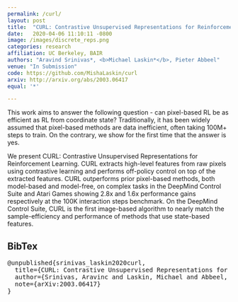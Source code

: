 ```yaml
---
permalink: /curl/
layout: post
title:  "CURL: Contrastive Unsupervised Representations for Reinforcement Learning"
date:   2020-04-06 11:10:11 -0800
image: /images/discrete_reps.png
categories: research
affiliation: UC Berkeley, BAIR
authors: "Aravind Srinivas*, <b>Michael Laskin*</b>, Pieter Abbeel"
venue: "In Submission"
code: https://github.com/MishaLaskin/curl
arxiv: http://arxiv.org/abs/2003.06417
equal: '*'

---
```



This work aims to answer the following question - can pixel-based RL be as efficient as RL from coordinate state? Traditionally, it has been widely assumed that pixel-based methods are data inefficient, often taking 100M+ steps to train. On the contrary, we show for the first time that the answer is yes. 

We present CURL: Contrastive Unsupervised Representations for Reinforcement Learning. CURL extracts high-level features from raw pixels using contrastive learning and performs off-policy control on top of the extracted features. CURL outperforms prior pixel-based methods, both model-based and model-free, on complex tasks in the DeepMind Control Suite and Atari Games showing 2.8x and 1.6x performance gains respectively at the 100K interaction steps benchmark. On the DeepMind Control Suite, CURL is the first image-based algorithm to nearly match the sample-efficiency and performance of methods that use state-based features.

## BibTex
<pre>
@unpublished{srinivas_laskin2020curl,
  title={CURL: Contrastive Unsupervised Representations for Reinforcement Learning},
  author={Srinivas, Aravinc and Laskin, Michael and Abbeel, Pieter},
  note={arXiv:2003.06417}
}
</pre>


